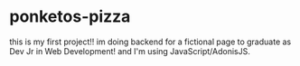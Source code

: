 # ponketos-pizza
this is my first project!! im doing backend for a fictional page to graduate as Dev Jr in Web Development! and I'm using JavaScript/AdonisJS.